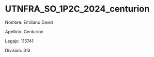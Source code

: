 # UTNFRA_SO_1P2C_2024_centurion

Nombre: Emiliano David


Apellido: Centurion


Legajo: 115741


Division: 313
